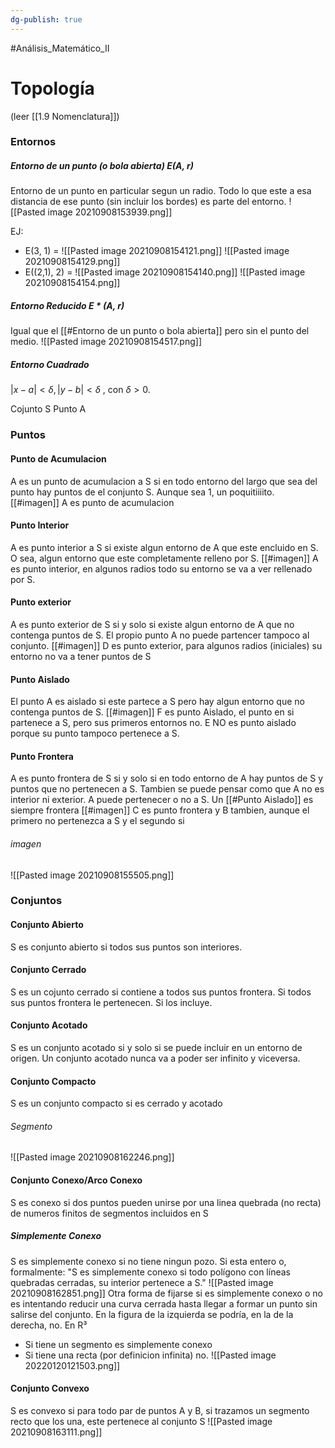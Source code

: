 ```yaml
---
dg-publish: true
---
```

#Análisis_Matemático_II
# Topología 
(leer [[1.9 Nomenclatura]])
### Entornos
##### Entorno de un punto (o bola abierta) E(A, r)
Entorno de un punto en particular segun un radio. Todo lo que este a esa distancia de ese punto (sin incluir los bordes) es parte del entorno.
![[Pasted image 20210908153939.png]] 

EJ: 
- E(3, 1) = ![[Pasted image 20210908154121.png]]
![[Pasted image 20210908154129.png]]
- E((2,1), 2) = ![[Pasted image 20210908154140.png]]
![[Pasted image 20210908154154.png]]
##### Entorno Reducido E * (A, r)
Igual que el [[#Entorno de un punto o bola abierta]] pero sin el punto del medio. 
![[Pasted image 20210908154517.png]]

##### Entorno Cuadrado
   

$|x-a|<δ, |y-b| <δ$ , con $δ>0.$


Cojunto S
Punto A
### Puntos
#### Punto de Acumulacion
A es un punto de acumulacion a S si en todo entorno del largo que sea del punto hay puntos de el conjunto S. Aunque sea 1, un poquitiiiito.
[[#imagen]] A es punto de acumulacion

#### Punto Interior
A es punto interior a S si existe algun entorno de A que este encluido en S. O sea, algun entorno que este completamente relleno por S.
[[#imagen]] A es punto interior, en algunos radios todo su entorno se va a ver rellenado por S.

#### Punto exterior
A es punto exterior de S si y solo si existe algun entorno de A que no contenga puntos de S. El propio punto A no puede partencer tampoco al conjunto.
[[#imagen]] D es punto exterior, para algunos radios (iniciales) su entorno no va a tener puntos de S

#### Punto Aislado
El punto A es aislado si este partece a S pero hay algun entorno que no contenga puntos de S.
[[#imagen]] F es punto Aislado, el punto en si partenece a S, pero sus primeros entornos no.  E NO es punto aislado porque su punto tampoco pertenece a S.

#### Punto Frontera 
A es punto frontera de S si y solo si en todo entorno de A hay puntos de S y puntos que no pertenecen a S. Tambien se puede pensar como que A no es interior ni exterior. 
A puede pertenecer o no a S. 
Un [[#Punto Aislado]] es siempre frontera
[[#imagen]] C es punto frontera y B tambien, aunque el primero no pertenezca a S y el segundo si

###### imagen
![[Pasted image 20210908155505.png]]


### Conjuntos
#### Conjunto Abierto
S es conjunto abierto si todos sus puntos son interiores.

#### Conjunto Cerrado
S es un cojunto cerrado si contiene a todos sus puntos frontera. Si todos sus puntos frontera le pertenecen. Si los incluye.

#### Conjunto Acotado
S es un conjunto acotado si y solo si se puede incluir en un entorno de origen. Un conjunto acotado nunca va a poder ser infinito y viceversa.

#### Conjunto Compacto
S es un conjunto compacto si es cerrado y acotado

###### Segmento
![[Pasted image 20210908162246.png]]

#### Conjunto Conexo/Arco Conexo
S es conexo si dos puntos pueden unirse por una linea quebrada (no recta) de numeros finitos de segmentos incluidos en S

##### Simplemente Conexo 
S es simplemente conexo si no tiene ningun pozo. Si esta entero o, formalmente: "S es simplemente conexo si todo polígono con líneas quebradas cerradas, su interior pertenece a S."
![[Pasted image 20210908162851.png]]
Otra forma de fijarse si es simplemente conexo o no es intentando reducir una curva cerrada hasta llegar a formar un punto sin salirse del conjunto. En la figura de la izquierda se podría, en la de la derecha, no. 
En R³
- Si tiene un segmento es simplemente conexo
- Si tiene una recta (por definicion infinita) no. 
![[Pasted image 20220120121503.png]]

#### Conjunto Convexo
S es convexo si para todo par de puntos A y B, si trazamos un segmento recto que los una, este pertenece al conjunto S
![[Pasted image 20210908163111.png]]


